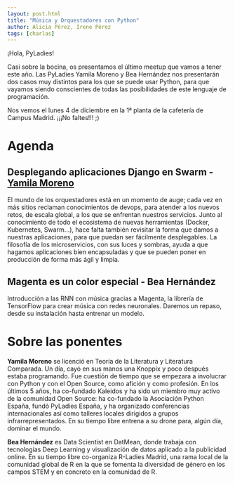 ```yaml
---
layout: post.html
title: "Música y Orquestadores con Python"
author: Alicia Pérez, Irene Pérez
tags: [charlas]
---
```


¡Hola, PyLadies!

Casi sobre la bocina, os presentamos el último meetup que vamos a tener este año. Las PyLadies Yamila Moreno y Bea Hernández nos presentarán dos casos muy distintos para los que se puede usar Python, para que vayamos siendo conscientes de todas las posibilidades de este lenguaje de programación.

Nos vemos el lunes 4 de diciembre en la 1ª planta de la cafetería de Campus Madrid. ¡¡¡No faltes!!! ;)

# Agenda

## **Desplegando aplicaciones Django en Swarm - [Yamila Moreno](https://moduslaborandi.net/)**

El mundo de los orquestadores está en un momento de auge; cada vez en más sitios reclaman conocimientos de devops, para atender a los nuevos retos, de escala global, a los que se enfrentan nuestros servicios.
Junto al conocimiento de todo el ecosistema de nuevas herramientas (Docker, Kubernetes, Swarm...), hace falta también revisitar la forma que damos a nuestras aplicaciones, para que puedan ser fácilmente desplegables. La filosofía de los microservicios, con sus luces y sombras, ayuda a que hagamos aplicaciones bien encapsuladas y que se pueden poner en producción de forma más ágil y limpia.

## **Magenta es un color especial - Bea Hernández**

Introducción a las RNN con música gracias a Magenta, la librería de TensorFlow para crear música con redes neuronales. Daremos un repaso, desde su instalación hasta entrenar un modelo.

# Sobre las ponentes

**Yamila Moreno** se licenció en Teoría de la Literatura y Literatura Comparada. Un día, cayó en sus manos una Knoppix y poco después estaba programando. Fue cuestión de tiempo que se empezara a involucrar con Python y con el Open Source, como afición y como profesión.
En los últimos 5 años, ha co-fundado Kaleidos y ha sido un miembro muy activo de la comunidad Open Source: ha co-fundado la Asociación Python España, fundó PyLadies España, y ha organizado conferencias internacionales así como talleres locales dirigidos a grupos infrarrepresentados. En su tiempo libre entrena a su drone para, algún día, dominar el mundo.

**Bea Hernández** es Data Scientist en DatMean, donde trabaja con tecnologías Deep Learning y visualización de datos aplicado a la publicidad online.
En su tiempo libre co-organiza R-Ladies Madrid, una rama local de la comunidad global de R en la que se fomenta la diversidad de género en los campos STEM y en concreto en la comunidad de R.